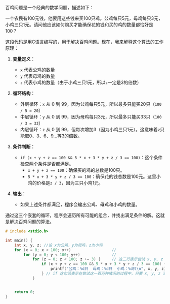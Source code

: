 百鸡问题是一个经典的数学问题，描述如下：

一个农民有100元钱，他要用这些钱来买100只鸡。公鸡每只5元，母鸡每只3元，小鸡三只1元。请问他应该如何购买才能确保花的钱和买的鸡的数量都恰好是100？

这段代码是用C语言编写的，用于解决百鸡问题。现在，我来解释这个算法的工作原理：

1. **变量定义**：


	* `x` 代表公鸡的数量
	* `y` 代表母鸡的数量
	* `z` 代表小鸡的数量（由于小鸡三只1元，所以`z`一定是3的倍数）
2. **循环结构**：


	* 外层循环：`x` 从 0 到 99，因为公鸡每只5元，所以最多只能买20只（`100 / 5 = 20`）
	* 中层循环：`y` 从 0 到 99，因为母鸡每只3元，所以最多只能买33只（`100 / 3 = 33`）
	* 内层循环：`z` 从 0 到 99，但每次增加3（因为小鸡三只1元）。这意味着`z`只能取0、3、6、9...等3的倍数。
3. **条件判断**：


	* `if (x + y + z == 100 && 5 * x + 3 * y + z / 3 == 100)`：这个条件检查两个条件是否都满足。
		+ `x + y + z == 100`：确保买的鸡的总数是100只。
		+ `5 * x + 3 * y + z / 3 == 100`：确保花的钱总数是100元。这里小鸡的价格是`z / 3`，因为三只小鸡1元。
4. **输出**：


	* 如果上述条件都满足，程序会输出公鸡、母鸡和小鸡的数量。

通过这三个嵌套的循环，程序会遍历所有可能的组合，并找出满足条件的解。这就是解决百鸡问题的算法。

```c
# include <stdio.h>

int main() {
    int x, y, z; //设 x为公鸡，y为母鸡，z为小鸡
    for (x = 0; x < 100; x++)                  //
        for (y = 0; y < 100; y++)              //
            for (z = 0; z < 100; z += 3) {     // 这三行表示尝试 x, y, z 从 0 - 100 自由组合的所有情况（一共 100*100*100 = 一百万种情况）
                if (x + y + z == 100 && 5 * x + 3 * y + z / 3 == 100) {
                    printf("公鸡：%d只  母鸡：%d只  小鸡：%d只\n", x, y, z);
                } // if 这句话表示在尝试这一百万种情况的过程中，只要 x, y, z 满足 x + y + z = 100 并且 5x + 3y + z/3 = 100 时，就输出x, y, z的值
            }


    return 0;
}
```

